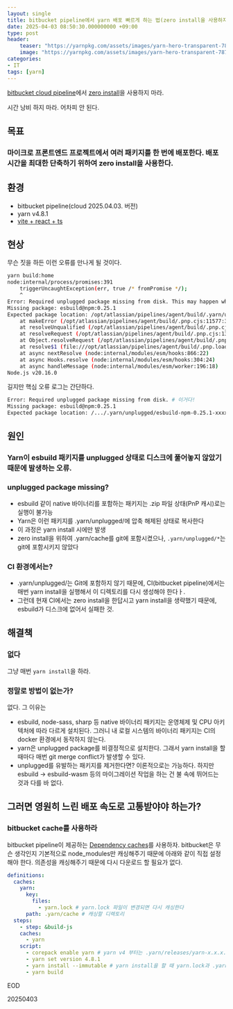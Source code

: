 ```yaml
---
layout: single
title: bitbucket pipeline에서 yarn 배포 빠르게 하는 법(zero install을 사용하지 마라)
date: 2025-04-03 08:50:30.000000000 +09:00
type: post
header:
    teaser: "https://yarnpkg.com/assets/images/yarn-hero-transparent-78703b8ad343990b13f47109c1e2cff9.webp"
    image: "https://yarnpkg.com/assets/images/yarn-hero-transparent-78703b8ad343990b13f47109c1e2cff9.webp"
categories:
- IT
tags: [yarn]
---
```


[bitbucket cloud pipeline](https://www.atlassian.com/ko/software/bitbucket/features/pipelines)에서 [zero install](https://yarnpkg.com/features/caching#zero-installs)을 사용하지 마라.

시간 낭비 하지 마라. 어차피 안 된다.

## 목표
### 마이크로 프론트엔드 프로젝트에서 여러 패키지를 한 번에 배포한다. 배포 시간을 최대한 단축하기 위하여 zero install을 사용한다.

## 환경
* bitbucket pipeline(cloud 2025.04.03. 버전) 
* yarn v4.8.1
* [vite + react + ts](https://github.com/vitejs/vite/tree/main/packages/create-vite/template-react-ts)

## 현상

무슨 짓을 하든 이런 오류를 만나게 될 것이다.

```bash
yarn build:home
node:internal/process/promises:391
    triggerUncaughtException(err, true /* fromPromise */);
    ^
Error: Required unplugged package missing from disk. This may happen when switching branches without running installs (unplugged packages must be fully materialized on disk to work).
Missing package: esbuild@npm:0.25.1
Expected package location: /opt/atlassian/pipelines/agent/build/.yarn/unplugged/esbuild-npm-0.25.1-d9214fa98d/node_modules/esbuild/
    at makeError (/opt/atlassian/pipelines/agent/build/.pnp.cjs:11577:34)
    at resolveUnqualified (/opt/atlassian/pipelines/agent/build/.pnp.cjs:13300:17)
    at resolveRequest (/opt/atlassian/pipelines/agent/build/.pnp.cjs:13351:14)
    at Object.resolveRequest (/opt/atlassian/pipelines/agent/build/.pnp.cjs:13407:26)
    at resolve$1 (file:///opt/atlassian/pipelines/agent/build/.pnp.loader.mjs:2043:21)
    at async nextResolve (node:internal/modules/esm/hooks:866:22)
    at async Hooks.resolve (node:internal/modules/esm/hooks:304:24)
    at async handleMessage (node:internal/modules/esm/worker:196:18)
Node.js v20.16.0
```

길지만 핵심 오류 로그는 간단하다.

```bash
Error: Required unplugged package missing from disk. # 이거다!
Missing package: esbuild@npm:0.25.1
Expected package location: /.../.yarn/unplugged/esbuild-npm-0.25.1-xxxxxx/node_modules/esbuild/
```

## 원인

### Yarn이 esbuild 패키지를 unplugged 상태로 디스크에 풀어놓지 않았기 때문에 발생하는 오류.

### unplugged package missing?
*	esbuild 같이 native 바이너리를 포함하는 패키지는 .zip 파일 상태(PnP 캐시)로는 실행이 불가능
*	Yarn은 이런 패키지를 .yarn/unplugged/에 압축 해제된 상태로 복사한다
*	이 과정은 yarn install 시에만 발생
* zero install을 위하여 .yarn/cache를 git에 포함시켰으나, `.yarn/unplugged/*`는 git에 포함시키지 않았다

### CI 환경에서는?
* .yarn/unplugged/는 Git에 포함하지 않기 때문에, CI(bitbucket pipeline)에서는 매번 yarn install을 실행해서 이 디렉토리를 다시 생성해야 한다ㅏ.
* 그런데 현재 CI에서는 zero install을 한답시고 yarn install을 생략했기 때문에, esbuild가 디스크에 없어서 실패한 것.

## 해결책

### 없다

그냥 매번 `yarn install`을 하라.

### 정말로 방법이 없는가?

없다. 그 이유는
* esbuild, node-sass, sharp 등 native 바이너리 패키지는 운영체제 및 CPU 아키텍처에 따라 다르게 설치된다. 그러니 내 로컬 시스템의 바이너리 패키지는 CI의 docker 환경에서 동작하지 않는다.
* yarn은 unplugged package를 비결정적으로 설치한다. 그래서 yarn install을 할 때마다 매번 git merge conflict가 발생할 수 있다.
* unplugged를 유발하는 패키지를 제거한다면? 이론적으로는 가능하다. 하지만 esbuild → esbuild-wasm 등의 마이그레이션 작업을 하는 건 불 속에 뛰어드는 것과 다를 바 없다.

## 그러면 영원히 느린 배포 속도로 고통받야야 하는가?

### bitbucket cache를 사용하라

bitbucket pipeline이 제공하는 [Dependency caches](https://support.atlassian.com/bitbucket-cloud/docs/cache-dependencies/)를 사용하자. bitbucket은 무슨 생각인지 기본적으로 node_modules만 캐싱해주기 때문에 아래와 같이 직접 설정해야 한다. 의존성을 캐싱해주기 때문에 다시 다운로드 할 필요가 없다.

```yml
definitions:
  caches:
    yarn:
      key:
        files:
          - yarn.lock # yarn.lock 파일이 변경되면 다시 캐싱한다
      path: .yarn/cache # 캐싱할 디렉토리
  steps:
    - step: &build-js
    caches:
      - yarn
    script:
      - corepack enable yarn # yarn v4 부터는 .yarn/releases/yarn-x.x.x.cjs 파일보다는 corepack 사용을 권장한다
      - yarn set version 4.8.1
      - yarn install --immutable # yarn install을 할 때 yarn.lock과 .yarn/cache가 변경(의존성 변경)되지 않도록 한다. default 설정이 true이기는 하다
      - yarn build
```

EOD

20250403
